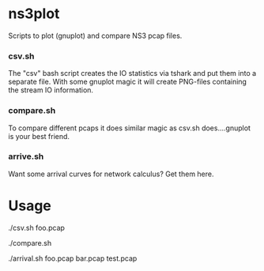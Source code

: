 # ns3plot
Scripts to plot (gnuplot) and compare NS3 pcap files.

### csv.sh
The "csv" bash script creates the IO statistics via tshark and put them into a separate file.
With some gnuplot magic it will create PNG-files containing the stream IO information.

### compare.sh
To compare different pcaps it does similar magic as csv.sh does....gnuplot is your best friend.

### arrive.sh
Want some arrival curves for network calculus?
Get them here.

# Usage
./csv.sh foo.pcap

./compare.sh

./arrival.sh foo.pcap bar.pcap test.pcap
